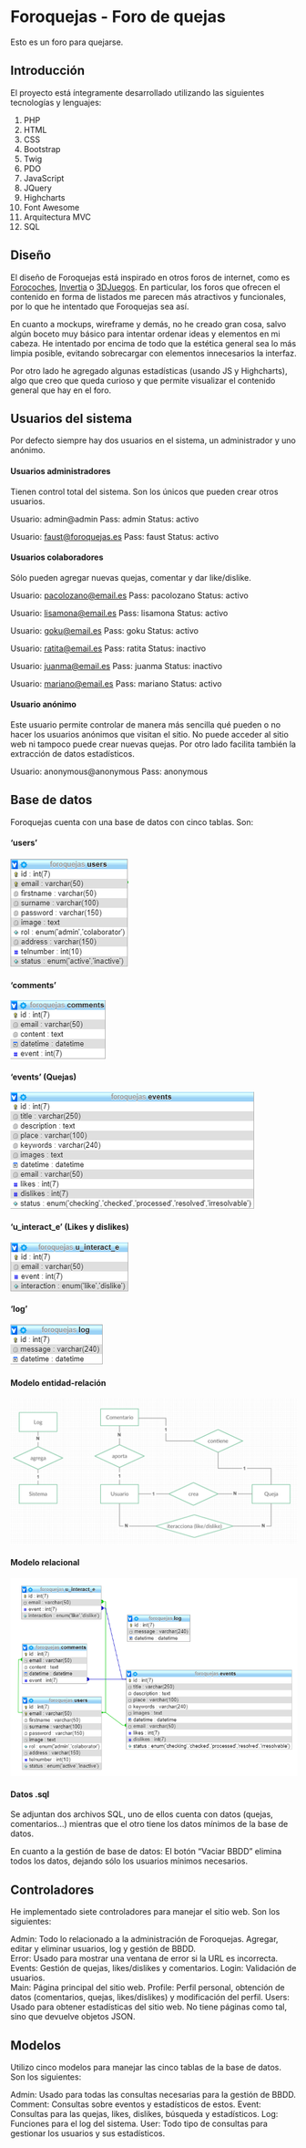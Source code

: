 # Foroquejas - Foro de quejas

Esto es un foro para quejarse.


## Introducción

El proyecto está íntegramente desarrollado utilizando las siguientes tecnologías y lenguajes:

1. PHP
2. HTML
3. CSS
4. Bootstrap
5. Twig
6. PDO
7. JavaScript
8. JQuery
9. Highcharts
10. Font Awesome
11. Arquitectura MVC
12. SQL

## Diseño
El diseño de Foroquejas está inspirado en otros foros de internet, como es [Forocoches](https://www.forocoches.com/), [Invertia](https://www.invertia.com/es/foros) o [3DJuegos](https://www.3djuegos.com/foros/). En particular, los foros que ofrecen el contenido en forma de listados me parecen más atractivos y funcionales, por lo que he intentado que Foroquejas sea así.

En cuanto a mockups, wireframe y demás, no he creado gran cosa, salvo algún boceto muy básico para intentar ordenar ideas y elementos en mi cabeza. He intentado por encima de todo que la estética general sea lo más limpia posible, evitando sobrecargar con elementos innecesarios la interfaz.

Por otro lado he agregado algunas estadísticas (usando JS y Highcharts), algo que creo que queda curioso y que permite visualizar el contenido general que hay en el foro.

## Usuarios del sistema

Por defecto siempre hay dos usuarios en el sistema, un administrador y uno anónimo.


#### Usuarios administradores

Tienen control total del sistema. Son los únicos que pueden crear otros usuarios.

Usuario: admin@admin
Pass: admin
Status: activo

Usuario: faust@foroquejas.es
Pass: faust
Status: activo

#### Usuarios colaboradores

Sólo pueden agregar nuevas quejas, comentar y dar like/dislike.

Usuario: pacolozano@email.es
Pass: pacolozano
Status: activo

Usuario: lisamona@email.es
Pass: lisamona
Status: activo

Usuario: goku@email.es
Pass: goku
Status: activo

Usuario: ratita@email.es
Pass: ratita
Status: inactivo

Usuario: juanma@email.es
Pass: juanma
Status: inactivo

Usuario: mariano@email.es
Pass: mariano
Status: activo

#### Usuario anónimo

Este usuario permite controlar de manera más sencilla qué pueden o no hacer los usuarios anónimos que visitan el sitio. No puede acceder al sitio web ni tampoco puede crear nuevas quejas. Por otro lado facilita también la extracción de datos estadísticos.

Usuario: anonymous@anonymous
Pass: anonymous

## Base de datos

Foroquejas cuenta con una base de datos con cinco tablas. Son:

#### ‘users’
![](mdimg/1.png)

#### ‘comments’
![](mdimg/2.png)

#### ‘events’ (Quejas)
![](mdimg/3.png)

#### ‘u_interact_e’ (Likes y dislikes)
![](mdimg/4.png)

#### ‘log’
![](mdimg/5.png)

#### Modelo entidad-relación
![](mdimg/6.png)

#### Modelo relacional
![](mdimg/7.png)


#### Datos .sql
Se adjuntan dos archivos SQL, uno de ellos cuenta con datos (quejas, comentarios…) mientras que el otro tiene los datos mínimos de la base de datos.

En cuanto a la gestión de base de datos: El botón “Vaciar BBDD” elimina todos los datos, dejando sólo los usuarios mínimos necesarios.

## Controladores

He implementado siete controladores para manejar el sitio web. Son los siguientes:

Admin: Todo lo relacionado a la administración de Foroquejas. Agregar, editar y eliminar usuarios, log y gestión de BBDD.  
Error: Usado para mostrar una ventana de error si la URL es incorrecta.
Events: Gestión de quejas, likes/dislikes y comentarios.
Login: Validación de usuarios.  
Main: Página principal del sitio web.
Profile: Perfil personal, obtención de datos (comentarios, quejas, likes/dislikes) y modificación del perfil.
Users: Usado para obtener estadísticas del sitio web. No tiene páginas como tal, sino que devuelve objetos JSON.

## Modelos

Utilizo cinco modelos para manejar las cinco tablas de la base de datos. Son los siguientes:

Admin: Usado para todas las consultas necesarias para la gestión de BBDD.
Comment: Consultas sobre eventos y estadísticos de estos.
Event: Consultas para las quejas, likes, dislikes, búsqueda y estadísticos.
Log: Funciones para el log del sistema.
User: Todo tipo de consultas para gestionar los usuarios y sus estadísticos.
